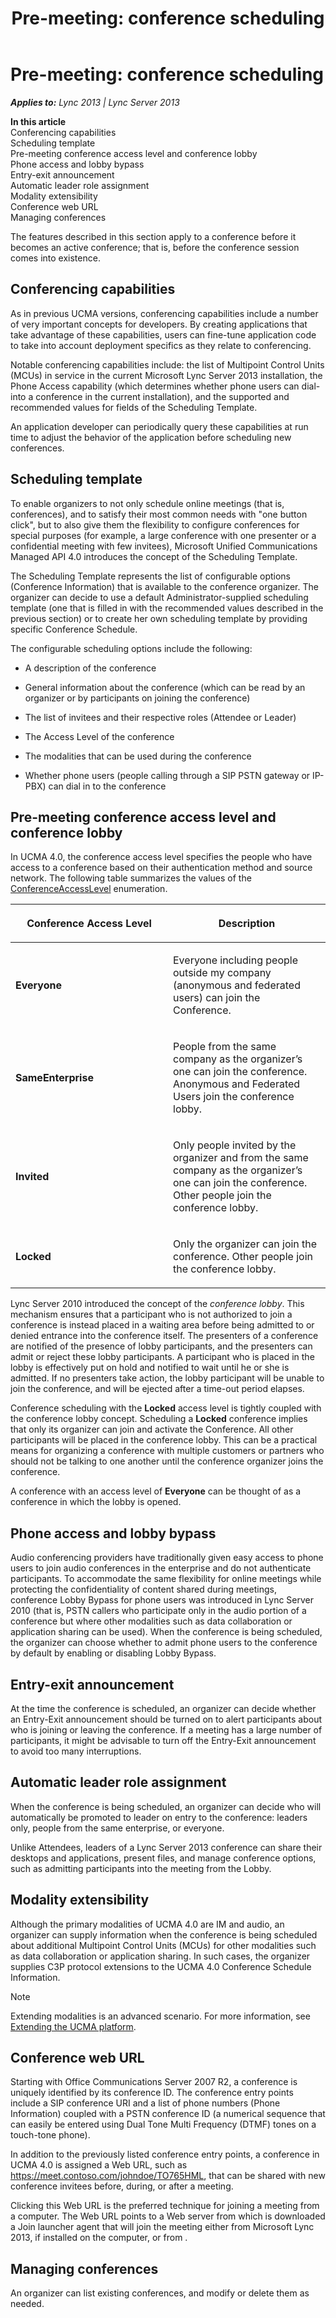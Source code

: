 ﻿---
title: 'Pre-meeting: conference scheduling'
TOCTitle: 'Pre-meeting: conference scheduling'
ms:assetid: 8a7c5693-48d0-4c22-a4b7-e7c1e1719573
ms:mtpsurl: https://msdn.microsoft.com/en-us/library/Dn465923(v=office.15)
ms:contentKeyID: 57102417
ms.date: 07/25/2014
mtps_version: v=office.15
---

# Pre-meeting: conference scheduling


_**Applies to:** Lync 2013 | Lync Server 2013_

**In this article**  
Conferencing capabilities  
Scheduling template  
Pre-meeting conference access level and conference lobby  
Phone access and lobby bypass  
Entry-exit announcement  
Automatic leader role assignment  
Modality extensibility  
Conference web URL  
Managing conferences  

The features described in this section apply to a conference before it becomes an active conference; that is, before the conference session comes into existence.

## Conferencing capabilities

As in previous UCMA versions, conferencing capabilities include a number of very important concepts for developers. By creating applications that take advantage of these capabilities, users can fine-tune application code to take into account deployment specifics as they relate to conferencing.

Notable conferencing capabilities include: the list of Multipoint Control Units (MCUs) in service in the current Microsoft Lync Server 2013 installation, the Phone Access capability (which determines whether phone users can dial-into a conference in the current installation), and the supported and recommended values for fields of the Scheduling Template.

An application developer can periodically query these capabilities at run time to adjust the behavior of the application before scheduling new conferences.

## Scheduling template

To enable organizers to not only schedule online meetings (that is, conferences), and to satisfy their most common needs with "one button click", but to also give them the flexibility to configure conferences for special purposes (for example, a large conference with one presenter or a confidential meeting with few invitees), Microsoft Unified Communications Managed API 4.0 introduces the concept of the Scheduling Template.

The Scheduling Template represents the list of configurable options (Conference Information) that is available to the conference organizer. The organizer can decide to use a default Administrator-supplied scheduling template (one that is filled in with the recommended values described in the previous section) or to create her own scheduling template by providing specific Conference Schedule.

The configurable scheduling options include the following:

  - A description of the conference

  - General information about the conference (which can be read by an organizer or by participants on joining the conference)

  - The list of invitees and their respective roles (Attendee or Leader)

  - The Access Level of the conference

  - The modalities that can be used during the conference

  - Whether phone users (people calling through a SIP PSTN gateway or IP-PBX) can dial in to the conference

## Pre-meeting conference access level and conference lobby

In UCMA 4.0, the conference access level specifies the people who have access to a conference based on their authentication method and source network. The following table summarizes the values of the [ConferenceAccessLevel](https://msdn.microsoft.com/en-us/library/hh385275\(v=office.15\)) enumeration.

<table>
<colgroup>
<col style="width: 50%" />
<col style="width: 50%" />
</colgroup>
<thead>
<tr class="header">
<th><p>Conference Access Level</p></th>
<th><p>Description</p></th>
</tr>
</thead>
<tbody>
<tr class="odd">
<td><p><strong>Everyone</strong></p></td>
<td><p>Everyone including people outside my company (anonymous and federated users) can join the Conference.</p></td>
</tr>
<tr class="even">
<td><p><strong>SameEnterprise</strong></p></td>
<td><p>People from the same company as the organizer’s one can join the conference. Anonymous and Federated Users join the conference lobby.</p></td>
</tr>
<tr class="odd">
<td><p><strong>Invited</strong></p></td>
<td><p>Only people invited by the organizer and from the same company as the organizer’s one can join the conference. Other people join the conference lobby.</p></td>
</tr>
<tr class="even">
<td><p><strong>Locked</strong></p></td>
<td><p>Only the organizer can join the conference. Other people join the conference lobby.</p></td>
</tr>
</tbody>
</table>


Lync Server 2010 introduced the concept of the *conference lobby*. This mechanism ensures that a participant who is not authorized to join a conference is instead placed in a waiting area before being admitted to or denied entrance into the conference itself. The presenters of a conference are notified of the presence of lobby participants, and the presenters can admit or reject these lobby participants. A participant who is placed in the lobby is effectively put on hold and notified to wait until he or she is admitted. If no presenters take action, the lobby participant will be unable to join the conference, and will be ejected after a time-out period elapses.

Conference scheduling with the **Locked** access level is tightly coupled with the conference lobby concept. Scheduling a **Locked** conference implies that only its organizer can join and activate the Conference. All other participants will be placed in the conference lobby. This can be a practical means for organizing a conference with multiple customers or partners who should not be talking to one another until the conference organizer joins the conference.

A conference with an access level of **Everyone** can be thought of as a conference in which the lobby is opened.

## Phone access and lobby bypass

Audio conferencing providers have traditionally given easy access to phone users to join audio conferences in the enterprise and do not authenticate participants. To accommodate the same flexibility for online meetings while protecting the confidentiality of content shared during meetings, conference Lobby Bypass for phone users was introduced in Lync Server 2010 (that is, PSTN callers who participate only in the audio portion of a conference but where other modalities such as data collaboration or application sharing can be used). When the conference is being scheduled, the organizer can choose whether to admit phone users to the conference by default by enabling or disabling Lobby Bypass.

## Entry-exit announcement

At the time the conference is scheduled, an organizer can decide whether an Entry-Exit announcement should be turned on to alert participants about who is joining or leaving the conference. If a meeting has a large number of participants, it might be advisable to turn off the Entry-Exit announcement to avoid too many interruptions.

## Automatic leader role assignment

When the conference is being scheduled, an organizer can decide who will automatically be promoted to leader on entry to the conference: leaders only, people from the same enterprise, or everyone.

Unlike Attendees, leaders of a Lync Server 2013 conference can share their desktops and applications, present files, and manage conference options, such as admitting participants into the meeting from the Lobby.

## Modality extensibility

Although the primary modalities of UCMA 4.0 are IM and audio, an organizer can supply information when the conference is being scheduled about additional Multipoint Control Units (MCUs) for other modalities such as data collaboration or application sharing. In such cases, the organizer supplies C3P protocol extensions to the UCMA 4.0 Conference Schedule Information.


> [!NOTE]
> <P>Extending modalities is an advanced scenario. For more information, see <A href="extending-the-ucma-platform.md">Extending the UCMA platform</A>.</P>



## Conference web URL

Starting with Office Communications Server 2007 R2, a conference is uniquely identified by its conference ID. The conference entry points include a SIP conference URI and a list of phone numbers (Phone Information) coupled with a PSTN conference ID (a numerical sequence that can easily be entered using Dual Tone Multi Frequency (DTMF) tones on a touch-tone phone).

In addition to the previously listed conference entry points, a conference in UCMA 4.0 is assigned a Web URL, such as https://meet.contoso.com/johndoe/TO765HML, that can be shared with new conference invitees before, during, or after a meeting.

Clicking this Web URL is the preferred technique for joining a meeting from a computer. The Web URL points to a Web server from which is downloaded a Join launcher agent that will join the meeting either from Microsoft Lync 2013, if installed on the computer, or from .

## Managing conferences

An organizer can list existing conferences, and modify or delete them as needed.

